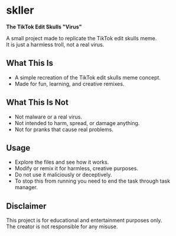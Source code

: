 # skller

**The TikTok Edit Skulls "Virus"**

A small project made to replicate the TikTok edit skulls meme.  
It is just a harmless troll, not a real virus.

## What This Is
- A simple recreation of the TikTok edit skulls meme concept.  
- Made for fun, learning, and creative remixes.  

## What This Is Not
- Not malware or a real virus.  
- Not intended to harm, spread, or damage anything.  
- Not for pranks that cause real problems.  

## Usage
- Explore the files and see how it works.  
- Modify or remix it for harmless, creative purposes.  
- Do not use it maliciously or deceptively.
- To stop this from running you need to end the task through task manager.

## Disclaimer
This project is for educational and entertainment purposes only.  
The creator is not responsible for any misuse.  
